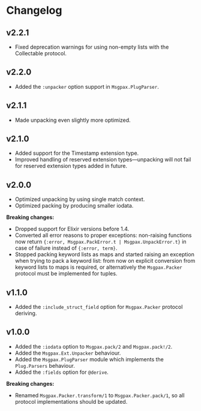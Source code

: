 # Changelog

## v2.2.1

* Fixed deprecation warnings for using non-empty lists with the Collectable protocol.

## v2.2.0

* Added the `:unpacker` option support in `Msgpax.PlugParser`.

## v2.1.1

* Made unpacking even slightly more optimized.

## v2.1.0

* Added support for the Timestamp extension type.
* Improved handling of reserved extension types—unpacking will not fail for reserved extension types added in future.

## v2.0.0

* Optimized unpacking by using single match context.
* Optimized packing by producing smaller iodata.

__Breaking changes:__

* Dropped support for Elixir versions before 1.4.
* Converted all error reasons to proper exceptions: non-raising functions now return `{:error, Msgpax.PackError.t | Msgpax.UnpackError.t}` in case of failure instead of `{:error, term}`.
* Stopped packing keyword lists as maps and started raising an exception when trying to pack a keyword list: from now on explicit conversion from keyword lists to maps is required, or alternatively the `Msgpax.Packer` protocol must be implemented for tuples.

## v1.1.0

* Added the `:include_struct_field` option for `Msgpax.Packer` protocol deriving.

## v1.0.0

* Added the `:iodata` option to `Msgpax.pack/2` and `Msgpax.pack!/2`.
* Added the `Msgpax.Ext.Unpacker` behaviour.
* Added the `Msgpax.PlugParser` module which implements the `Plug.Parsers` behaviour.
* Added the `:fields` option for `@derive`.

__Breaking changes:__

* Renamed `Msgpax.Packer.transform/1` to `Msgpax.Packer.pack/1`, so all protocol
  implementations should be updated.
